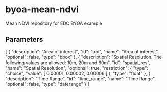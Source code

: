 # byoa-mean-ndvi
Mean NDVI repository for EDC BYOA example

## Parameters 

[
    {
        "description": "Area of interest",
        "id": "aoi",
        "name": "Area of interest",
        "optional": false,
        "type": "bbox"
    },
    {
        "description": "Spatial Resolution. The following values are allowed: 10m, 20m and 60m",
        "id": "spatial_res",
        "name": "Spatial Resolution",
        "optional": true,
        "restriction": {
            "type": "choice",
            "value": [
                0.00001,
                0.00002,
                0.00006
            ]
        },
        "type": "float"
    },
    {
        "description": "Time Range",
        "id": "time_range",
        "name": "Time Range",
        "optional": false,
        "type": "daterange"
    }
]
